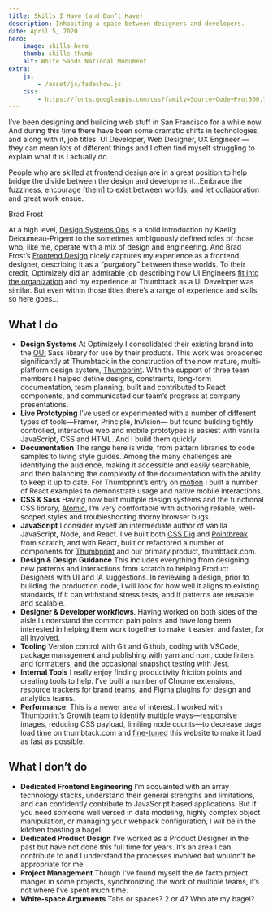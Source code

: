 ```yaml
---
title: Skills I Have (and Don’t Have)
description: Inhabiting a space between designers and developers.
date: April 5, 2020
hero:
    image: skills-hero
    thumb: skills-thumb
    alt: White Sands National Monument
extra:
    js:
        - /asset/js/fadeshow.js
    css:
        - https://fonts.googleapis.com/css?family=Source+Code+Pro:500,700
---
```


I’ve been designing and building web stuff in San Francisco for a while now. And during this time there have been some dramatic shifts in technologies, and along with it, job titles. UI Developer, Web Designer, UX Engineer — they can mean lots of different things and I often find myself struggling to explain what it is I actually do.

<div class="pullquote">
<p>People who are skilled at frontend design are in a great position to help bridge the divide between the design and development&hellip;Embrace the fuzziness, encourage [them] to exist between worlds, and let collaboration and great work ensue.</p> <span class="credit">Brad Frost</span>
</div>

At a high level, <a href="https://medium.com/@kaelig/introducing-design-systems-ops-7f34c4561ba7">Design Systems Ops</a> is a solid introduction by  Kaelig Deloumeau-Prigent to the sometimes ambiguously defined roles of those who, like me, operate with a mix of design and engineering. And Brad Frost’s <a href="https://bradfrost.com/blog/post/frontend-design/">Frontend Design</a> nicely captures my experience as a frontend designer, describing it as a “purgatory” between these worlds. To their credit, Optimizely did an admirable job describing how UI Engineers [fit into the organization](https://medium.com/design-optimizely/the-structure-of-optimizely-s-design-team-97e5eb3ed712#.380ngg4ou) and my experience at Thumbtack as a UI Developer was similar. But even within those titles there’s a range of experience and skills, so here goes…

## What I do

-   **Design Systems** At Optimizely I consolidated their existing brand into the [OUI](https://css-tricks.com/optimizelys-ui-library-oui-1-of-2/) Sass library for use by their products. This work was broadened significantly at Thumbtack  in the construction of the now mature, multi-platform design system, [Thumbprint](https://thumbprint.design/). With the support of three team members I helped define designs, constraints, long-form documentation, team planning, built and contributed to React components, and communicated our team’s progress at company presentations.  
-   **Live Prototyping** I’ve used or experimented with a number of different types of  tools—Framer, Principle, InVision— but found building tightly controlled, interactive web and mobile prototypes is easiest with vanilla JavaScript, CSS and HTML. And I build them quickly.
-   **Documentation** The range here is wide, from pattern libraries to code samples to living style guides. Among the many challenges are identifying the audience, making it accessible and easily searchable, and then balancing the complexity of the documentation with the ability to keep it up to date. For Thumbprint’s entry on [motion](https://thumbprint.design/guide/product/motion/) I built a number of React examples to demonstrate usage and native mobile interactions. 
-   **CSS & Sass** Having now built multiple design systems and the functional CSS library, [Atomic](https://thumbprint.design/atomic/), I’m very comfortable with authoring reliable, well-scoped styles and troubleshooting thorny browser bugs.
-   **JavaScript** I consider myself an intermediate author of vanilla JavaScript, Node, and React. I’ve built both [CSS Dig](https://chrome.google.com/webstore/detail/css-dig/lpnhmlhomomelfkcjnkcacofhmggjmco?hl=en) and [Pointbreak](https://chrome.google.com/webstore/detail/pointbreak/cokghbfmenpjjpgbiojoohglhbljlbha?hl=en) from scratch, and with React, built or refactored a number of components for [Thumbprint](https://thumbprint.design/) and our primary product, thumbtack.com.
-   **Design & Design Guidance** This includes everything from designing new patterns and interactions from scratch to helping Product Designers with UI and IA suggestions. In reviewing a design, prior to building the production code, I will look for how well it aligns to existing standards, if it can withstand stress tests, and if  patterns are reusable and scalable.
-   **Designer & Developer workflows**. Having worked on both sides of the aisle I understand the common pain points and have long been interested in helping them work together to make it easier, and faster, for all involved. 
-   **Tooling** Version control with Git and Github, coding with VSCode, package management and publishing with yarn and npm, code linters and formatters, and the occasional snapshot testing with Jest. 
-   **Internal Tools** I really enjoy finding productivity friction points and creating tools to help. I’ve built a number of Chrome extensions, resource trackers for brand teams, and Figma plugins for design and analytics teams.
-   **Performance**. This is a newer area of interest. I worked with Thumbprint’s Growth team to identify multiple ways—responsive images, reducing CSS payload, limiting node counts—to decrease page load time on thumbtack.com and  [fine-tuned](/write/building-genoni-dev.html#client-side) this website to make it load as fast as possible.

## What I don’t do

-   **Dedicated Frontend  Engineering** I’m acquainted with an array technology stacks, understand their general strengths and limitations, and can confidently contribute to JavaScript based applications. But if you need someone well versed in data modeling, highly complex object manipulation, or managing your webpack configuration, I will be in the kitchen toasting a bagel.
-   **Dedicated Product Design** I’ve worked as a Product Designer in the past but have not done this full time for years. It’s an area I can contribute to and I understand the processes involved but wouldn’t be appropriate for me.
-   **Project Management** Though I’ve found myself the de facto project manger in some projects, synchronizing the work of multiple teams, it’s not where I’ve spent much time.
-   **White-space Arguments** Tabs or spaces? 2 or 4? Who ate my bagel?
